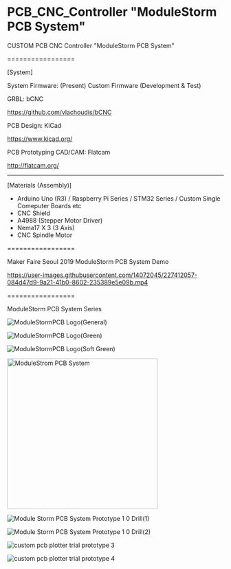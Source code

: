 # PCB_CNC_Controller "ModuleStorm PCB System"

CUSTOM PCB CNC Controller "ModuleStorm PCB System"

=================

[System]

System Firmware: (Present) Custom Firmware (Development & Test)

GRBL: bCNC

https://github.com/vlachoudis/bCNC

PCB Design: KiCad

https://www.kicad.org/

PCB Prototyping CAD/CAM: Flatcam

http://flatcam.org/

---------------

[Materials (Assembly)]

- Arduino Uno (R3) / Raspberry Pi Series / STM32 Series / Custom Single Comeputer Boards etc
- CNC Shield
- A4988 (Stepper Motor Driver)
- Nema17 X 3 (3 Axis)
- CNC Spindle Motor

=================

Maker Faire Seoul 2019 ModuleStorm PCB System Demo


https://user-images.githubusercontent.com/14072045/227412057-084d47d9-9a21-41b0-8602-235389e5e09b.mp4



=================

ModuleStorm PCB System Series

![ModuleStormPCB Logo(General)](https://user-images.githubusercontent.com/14072045/62913009-5c85f280-bdc5-11e9-924d-322dc5cd2733.png)

![ModuleStormPCB Logo(Green)](https://user-images.githubusercontent.com/14072045/62913013-61e33d00-bdc5-11e9-836c-ec68f5dafddb.png)

![ModuleStormPCB Logo(Soft Green)](https://user-images.githubusercontent.com/14072045/62913019-67408780-bdc5-11e9-8cad-f01f05d939d1.png)


<img width="350" alt="ModuleStrom PCB System" src="https://user-images.githubusercontent.com/14072045/62912995-48da8c00-bdc5-11e9-80e4-47165a51c662.png">

![Module Storm PCB System Prototype 1 0 Drill(1)](https://user-images.githubusercontent.com/14072045/62913000-4ed06d00-bdc5-11e9-930c-f5d3fab6cc92.png)

![Module Storm PCB System Prototype 1 0 Drill(2)](https://user-images.githubusercontent.com/14072045/62913006-542db780-bdc5-11e9-9df5-4c229573a65d.png)


![custom pcb plotter trial prototype 3](https://user-images.githubusercontent.com/14072045/51925891-59cc3d00-2433-11e9-816a-f5bc8163b49b.png)

![custom pcb plotter trial prototype 4](https://user-images.githubusercontent.com/14072045/51925899-5e90f100-2433-11e9-8833-363905925fde.png)


